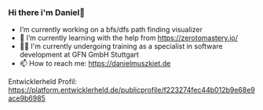 ### Hi there i'm Daniel👋

- I’m currently working on a bfs/dfs path finding visualizer
- 🌱 I’m currently learning with the help from https://zerotomastery.io/
- 🧑‍🎓 I'm currently undergoing training as a specialist in software development at GFN GmbH Stuttgart
- 📫 How to reach me: https://danielmuszkiet.de

Entwicklerheld Profil:
https://platform.entwicklerheld.de/publicprofile/f223274fec44b012b9e68e9ace9b6985
